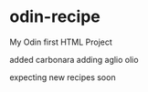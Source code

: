 # odin-recipe

My Odin first HTML Project

added carbonara
adding aglio olio

expecting new recipes soon